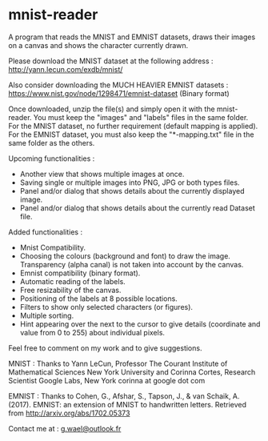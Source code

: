 # mnist-reader
A program that reads the MNIST and EMNIST datasets, draws their images on a canvas and shows the character currently drawn.

Please download the MNIST dataset at the following address : 
http://yann.lecun.com/exdb/mnist/

Also consider downloading the MUCH HEAVIER EMNIST datasets :
https://www.nist.gov/node/1298471/emnist-dataset (Binary format)

Once downloaded, unzip the file(s) and simply open it with the mnist-reader.
You must keep the "images" and "labels" files in the same folder.
For the MNIST dataset, no further requirement (default mapping is applied).
For the EMNIST dataset, you must also keep the "*-mapping.txt" file in the same folder as the others.

Upcoming functionalities :
- Another view that shows multiple images at once.
- Saving single or multiple images into PNG, JPG or both types files.
- Panel and/or dialog that shows details about the currently displayed image.
- Panel and/or dialog that shows details about the currently read Dataset file.

Added functionalities : 
- Mnist Compatibility.
- Choosing the colours (background and font) to draw the image. Transparency (alpha canal) is not taken into account by the canvas.
- Emnist compatibility (binary format).
- Automatic reading of the labels.
- Free resizability of the canvas.
- Positioning of the labels at  8 possible locations.
- Filters to show only selected characters (or figures).
- Multiple sorting.
- Hint appearing over the next to the cursor to give details (coordinate and value from 0 to 255) about individual pixels.

Feel free to comment on my work and to give suggestions.


MNIST : Thanks to  Yann LeCun, Professor
The Courant Institute of Mathematical Sciences
New York University
and
Corinna Cortes, Research Scientist
Google Labs, New York
corinna at google dot com 


EMNIST : Thanks to Cohen, G., Afshar, S., Tapson, J., & van Schaik, A. (2017). EMNIST: an extension of MNIST to handwritten letters. Retrieved from http://arxiv.org/abs/1702.05373

Contact me at : g.wael@outlook.fr

